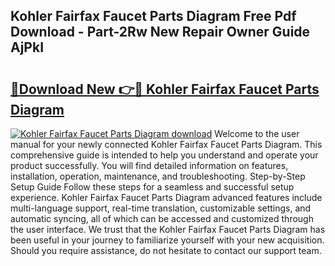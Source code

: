 ## Kohler Fairfax Faucet Parts Diagram Free Pdf Download - Part-2Rw New Repair Owner Guide AjPkI

# <h2><a href="http://dfhsf2.blite.top/?on=Kohler+Fairfax+Faucet+Parts+Diagram">🔗Download New 👉🔴 Kohler Fairfax Faucet Parts Diagram</a></h2>

[![Kohler Fairfax Faucet Parts Diagram download](https://i.imgur.com/lujVjoI.png)](http://dfhsf2.blite.top/?on=Kohler+Fairfax+Faucet+Parts+Diagram)
Welcome to the user manual for your newly connected Kohler Fairfax Faucet Parts Diagram. This comprehensive guide is intended to help you understand and operate your product successfully. You will find detailed information on features, installation, operation, maintenance, and troubleshooting. Step-by-Step Setup Guide Follow these steps for a seamless and successful setup experience. Kohler Fairfax Faucet Parts Diagram advanced features include multi-language support, real-time translation, customizable settings, and automatic syncing, all of which can be accessed and customized through the user interface. We trust that the Kohler Fairfax Faucet Parts Diagram has been useful in your journey to familiarize yourself with your new acquisition. Should you require assistance, do not hesitate to contact our support team.
